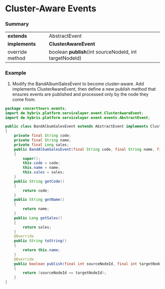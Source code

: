 # Cluster-Aware Events

### Summary

|                 |                                                         |
| --------------- | ------------------------------------------------------- |
| **extends**     | AbstractEvent                                           |
| **implements**  | **ClusterAwareEvent**                                   |
| override method | boolean **publish**(int sourceNodeId, int targetNodeId) |

### Example

1. Modify the BandAlbumSalesEvent to become cluster-aware.
   Add implements ClusterAwareEvent, then define a new publish method that ensures events are published and processed only by the node they come from.

```java
package concerttours.events;
import de.hybris.platform.servicelayer.event.ClusterAwareEvent;
import de.hybris.platform.servicelayer.event.events.AbstractEvent;

public class BandAlbumSalesEvent extends AbstractEvent implements ClusterAwareEvent
{
    private final String code;
    private final String name;
    private final Long sales;
    public BandAlbumSalesEvent(final String code, final String name, final Long sales)
    {
        super();
        this.code = code;
        this.name = name;
        this.sales = sales;
    }
    public String getCode()
    {
        return code;
    }
    public String getName()
    {
        return name;
    }
    public Long getSales()
    {
        return sales;
    }
    @Override
    public String toString()
    {
        return this.name;
    }
    @Override
    public boolean publish(final int sourceNodeId, final int targetNodeId)
    {
        return (sourceNodeId == targetNodeId);
    }
}
```
